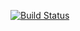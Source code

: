 [![Build Status](https://app.travis-ci.com/linamandla96/taxiTrips.svg?branch=main)](https://app.travis-ci.com/linamandla96/taxiTrips)
